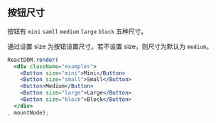 ## 按钮尺寸

按钮有 `mini` `samll` `medium` `large` `block` 五种尺寸。

通过设置 size 为按钮设置尺寸。若不设置 size，则尺寸为默认为 `medium`。

```jsx
ReactDOM.render(
  <div className="examples">
    <Button size="mini">Mini</Button>
    <Button size="small">Small</Button>
    <Button>Medium</Button>
    <Button size="large">Large</Button>
    <Button size="block">Block</Button>
  </div>
, mountNode);
```